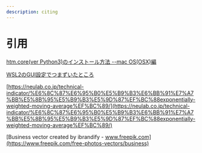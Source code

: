 ```yaml
---
description: citing
---
```


# 引用

[htm.core\(ver Python3\)のインストール方法 --mac OS\(OSX\)編](https://www.hiro877.com/entry/install-htm.core)

[WSL2のGUI設定でつまずいたところ](https://qiita.com/baibai25/items/5841b0592727893d960f)

[https://neulab.co.jp/technical-indicator/%E6%8C%87%E6%95%B0%E5%B9%B3%E6%BB%91%E7%A7%BB%E5%8B%95%E5%B9%B3%E5%9D%87%EF%BC%88exponentially-weighted-moving-average%EF%BC%89/](https://neulab.co.jp/technical-indicator/%E6%8C%87%E6%95%B0%E5%B9%B3%E6%BB%91%E7%A7%BB%E5%8B%95%E5%B9%B3%E5%9D%87%EF%BC%88exponentially-weighted-moving-average%EF%BC%89/)

[Business vector created by ibrandify - www.freepik.com](https://www.freepik.com/free-photos-vectors/business)


